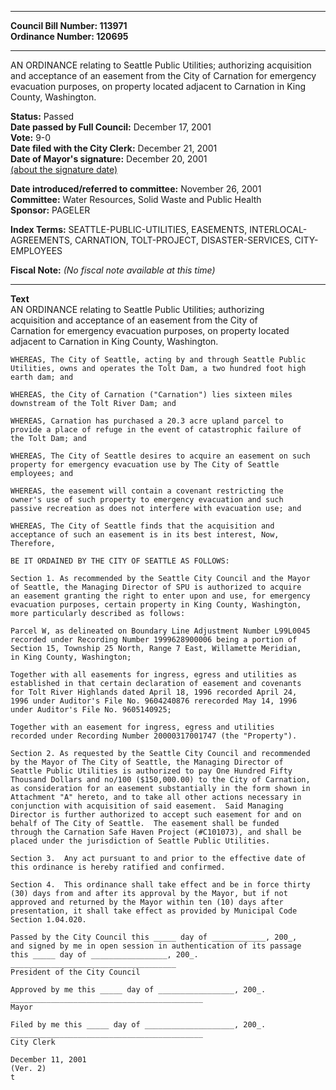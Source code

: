 * * * * *  
  
**Council Bill Number: [](#h0)[](#h2)113971**   
**Ordinance Number: 120695**  
  
* * * * *  
  
AN ORDINANCE relating to Seattle Public Utilities; authorizing acquisition and acceptance of an easement from the City of Carnation for emergency evacuation purposes, on property located adjacent to Carnation in King County, Washington.  
  
**Status:** Passed   
**Date passed by Full Council:** December 17, 2001   
**Vote:** 9-0   
**Date filed with the City Clerk:** December 21, 2001   
**Date of Mayor's signature:** December 20, 2001   
[(about the signature date)](/~public/approvaldate.htm)   
  
  
**Date introduced/referred to committee:** November 26, 2001   
**Committee:** Water Resources, Solid Waste and Public Health   
**Sponsor:** PAGELER   
  
**Index Terms:** SEATTLE-PUBLIC-UTILITIES, EASEMENTS, INTERLOCAL-AGREEMENTS, CARNATION, TOLT-PROJECT, DISASTER-SERVICES, CITY-EMPLOYEES  
  
**Fiscal Note:** *(No fiscal note available at this time)*  
  
* * * * *  
  
**Text**  
    AN ORDINANCE relating to Seattle Public Utilities; authorizing  
    acquisition and acceptance of an easement from the City of  
    Carnation for emergency evacuation purposes, on property located  
    adjacent to Carnation in King County, Washington.  
  
    WHEREAS, The City of Seattle, acting by and through Seattle Public  
    Utilities, owns and operates the Tolt Dam, a two hundred foot high  
    earth dam; and  
  
    WHEREAS, the City of Carnation ("Carnation") lies sixteen miles  
    downstream of the Tolt River Dam; and  
  
    WHEREAS, Carnation has purchased a 20.3 acre upland parcel to  
    provide a place of refuge in the event of catastrophic failure of  
    the Tolt Dam; and  
  
    WHEREAS, The City of Seattle desires to acquire an easement on such  
    property for emergency evacuation use by The City of Seattle  
    employees; and  
  
    WHEREAS, the easement will contain a covenant restricting the  
    owner's use of such property to emergency evacuation and such  
    passive recreation as does not interfere with evacuation use; and  
  
    WHEREAS, The City of Seattle finds that the acquisition and  
    acceptance of such an easement is in its best interest, Now,  
    Therefore,  
  
    BE IT ORDAINED BY THE CITY OF SEATTLE AS FOLLOWS:  
  
    Section 1. As recommended by the Seattle City Council and the Mayor  
    of Seattle, the Managing Director of SPU is authorized to acquire  
    an easement granting the right to enter upon and use, for emergency  
    evacuation purposes, certain property in King County, Washington,  
    more particularly described as follows:  
  
    Parcel W, as delineated on Boundary Line Adjustment Number L99L0045  
    recorded under Recording Number 1999628900006 being a portion of  
    Section 15, Township 25 North, Range 7 East, Willamette Meridian,  
    in King County, Washington;  
  
    Together with all easements for ingress, egress and utilities as  
    established in that certain declaration of easement and covenants  
    for Tolt River Highlands dated April 18, 1996 recorded April 24,  
    1996 under Auditor's File No. 9604240876 rerecorded May 14, 1996  
    under Auditor's File No. 9605140925;  
  
    Together with an easement for ingress, egress and utilities  
    recorded under Recording Number 20000317001747 (the "Property").  
  
    Section 2. As requested by the Seattle City Council and recommended  
    by the Mayor of The City of Seattle, the Managing Director of  
    Seattle Public Utilities is authorized to pay One Hundred Fifty  
    Thousand Dollars and no/100 ($150,000.00) to the City of Carnation,  
    as consideration for an easement substantially in the form shown in  
    Attachment "A" hereto, and to take all other actions necessary in  
    conjunction with acquisition of said easement.  Said Managing  
    Director is further authorized to accept such easement for and on  
    behalf of The City of Seattle.  The easement shall be funded  
    through the Carnation Safe Haven Project (#C101073), and shall be  
    placed under the jurisdiction of Seattle Public Utilities.  
  
    Section 3.  Any act pursuant to and prior to the effective date of  
    this ordinance is hereby ratified and confirmed.  
  
    Section 4.  This ordinance shall take effect and be in force thirty  
    (30) days from and after its approval by the Mayor, but if not  
    approved and returned by the Mayor within ten (10) days after  
    presentation, it shall take effect as provided by Municipal Code  
    Section 1.04.020.  
  
    Passed by the City Council this _____ day of ____________, 200_,  
    and signed by me in open session in authentication of its passage  
    this _____ day of _________________, 200_.  
    _____________________________________  
    President of the City Council  
  
    Approved by me this _____ day of _________________, 200_.  
    ___________________________________________  
    Mayor  
  
    Filed by me this _____ day of ____________________, 200_.  
    ___________________________________________  
    City Clerk  
  
    December 11, 2001  
    (Ver. 2)  
    t  
